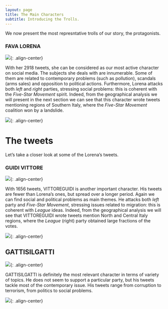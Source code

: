 ```yaml
---
layout: page
title: The Main Characters
subtitle: Introducing the Trolls.
---
```


We now present the most represntative trolls of our story, the protagonists.

### FAVA LORENA
![](../img/FAVA1.PNG){: .align-center}

With her 2918 tweets, she can be considered as our most active character on social media. The subjects she deals with are innumerable. Some of them are related to contemporary problems (such as pollution), scandals (arms sales) and opposition to political actions. Furthermore, Lorena attacks both *left* and *right* parties, stressing social problems: this is coherent with the *Five-Star Movement* spirit. Indeed, from the geographical analysis we will present in the next section we can see that this character wrote tweets mentioning regions of Southern Italy, where the *Five-Star Movement* coalition won by a landslide.

![](../img/lorenafava_final.png){: .align-center}
# The tweets
Let’s take a closer look at some of the Lorena’s tweets.

### GUIDI VITTORE
![](../img/GUIDI1.PNG){: .align-center}

With 1656 tweets, VITTOREGUIDI is another important character. His tweets are fewer than Lorena’s ones, but spread over a longer period. Again we can find social and political problems as main themes. He attacks both *left* party and *Five-Star Movement*, stressing issues related to migration: this is coherent with *League* ideas. Indeed, from the geographical analysis we will see that VITTOREGUIDI wrote tweets mention North and Central Italy regions, where the *League* (right) party obtained large fractions of the votes.

![](../img/vittoreguidi_final.png){: .align-center}

## GATTISILGATTI
![](../img/GATTI.PNG){: .align-center}

GATTISILGATTI is definitely the most relevant character in terms of variety of topics. He does not seem to support a particular party, but his tweets tackle most of the contemporary issue. His tweets range from corruption to terrorism, from politics to social problems.

![](../img/gattisilgatti_final.png){: .align-center}
